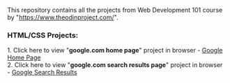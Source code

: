 This repository contains all the projects from Web Development 101 course by "https://www.theodinproject.com/".

<h3>HTML/CSS Projects:</h3>
1. Click here to view "<b>google.com home page</b>" project in browser - <a href="https://mahitha22.github.io/op_webdevelopment101/google-homepage/index.html" alt="google home page">Google Home Page</a> <br>
2. Click here to view "<b>google.com search results page</b>" project in browser - <a href="https://mahitha22.github.io/op_webdevelopment101/google-results-page/index.html" alt="googlesearchresult">Google Search Results</a>
